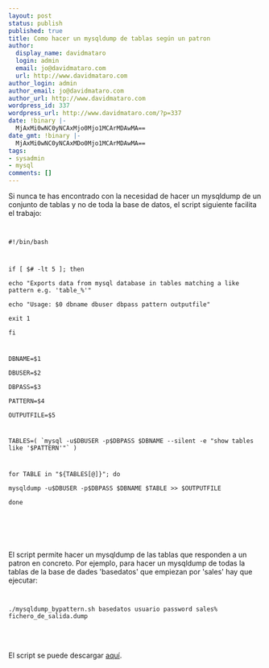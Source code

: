 ```yaml
---
layout: post
status: publish
published: true
title: Como hacer un mysqldump de tablas según un patron
author:
  display_name: davidmataro
  login: admin
  email: jo@davidmataro.com
  url: http://www.davidmataro.com
author_login: admin
author_email: jo@davidmataro.com
author_url: http://www.davidmataro.com
wordpress_id: 337
wordpress_url: http://www.davidmataro.com/?p=337
date: !binary |-
  MjAxMi0wNC0yNCAxMjo0Mjo1MCArMDAwMA==
date_gmt: !binary |-
  MjAxMi0wNC0yNCAxMDo0Mjo1MCArMDAwMA==
tags:
- sysadmin
- mysql
comments: []
---
```

<p>Si nunca te has encontrado con la necesidad de hacer un mysqldump de un conjunto de tablas y no de toda la base de datos, el script siguiente facilita el trabajo:</p>
<p><code lang="bash" width="558"><br />
#!/bin/bash</p>
<p>if [ $# -lt 5 ]; then<br />
echo "Exports data from mysql database in tables matching a like pattern e.g. 'table_%'"<br />
echo "Usage: $0 dbname dbuser dbpass pattern outputfile"<br />
exit 1<br />
fi</p>
<p>DBNAME=$1<br />
DBUSER=$2<br />
DBPASS=$3<br />
PATTERN=$4<br />
OUTPUTFILE=$5</p>
<p>TABLES=( `mysql -u$DBUSER -p$DBPASS $DBNAME --silent -e "show tables like '$PATTERN'"` )</p>
<p>for TABLE in "${TABLES[@]}"; do<br />
mysqldump -u$DBUSER -p$DBPASS $DBNAME $TABLE &gt;&gt; $OUTPUTFILE<br />
done</p>
<p></code><br />
&nbsp;</p>
<p>El script permite hacer un mysqldump de las tablas que responden a un patron en concreto. Por ejemplo, para hacer un mysqldump de todas la tablas de la base de dades 'basedatos' que empiezan por 'sales' hay que ejecutar:</p>
<p><code lang="bash" width="558"><br />
./mysqldump_bypattern.sh basedatos usuario password sales% fichero_de_salida.dump<br />
</code><br />
&nbsp;</p>
<p>El script se puede descargar <a title="mysqldump_bypattern.sh" href="https://gist.github.com/1016920#file_mysqldump_bypattern.sh" target="_blank">aquí</a>.</p>
